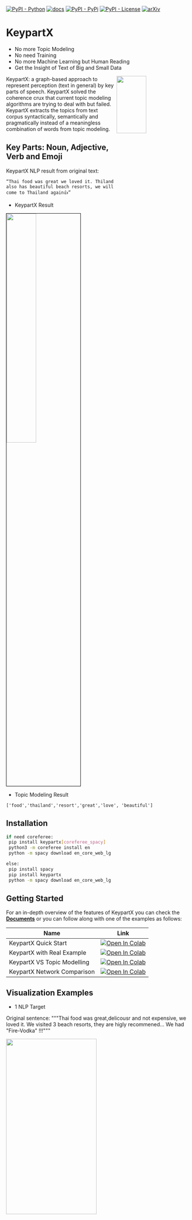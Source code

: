 [![PyPI - Python](https://img.shields.io/badge/python-v3.7+-blue.svg)](https://pypi.org/project/keypartx/)
[![docs](https://img.shields.io/badge/docs-Passing-green.svg)](https://github.com/pengKiina/KeypartX/)
[![PyPI - PyPi](https://img.shields.io/pypi/v/keypartx)](https://pypi.org/project/keypartx/)
[![PyPI - License](https://img.shields.io/badge/license-MIT-green.svg)](https://github.com/pengKiina/KeypartX/blob/main/LICENSE)
[![arXiv](https://img.shields.io/badge/arXiv-2203.05794-<COLOR>.svg)](https://arxiv.org/abs/2209.11844)

# KeypartX
*  No more Topic Modeling
*  No need Training 
*  No more Machine Learning but Human Reading
*  Get the Insight of Text of Big and Small Data 
<img src="https://github.com/pengKiina/KeypartX/raw/main/images/keypartx_logo.png" width="40%" height="20%" align="right" />
KeypartX: a graph-based approach to represent perception (text in general) by key parts of speech. KeypartX solved the coherence crux that current topic modeling algorithms are trying to deal with but failed. KeypartX extracts the topics from text corpus syntactically, semantically and pragmatically instead of a meaningless combination of words from topic modeling.


## Key Parts: Noun, Adjective, Verb and Emoji 

KeypartX NLP result from original text:

``` “Thai food was great we loved it. Thiland also has beautiful beach resorts, we will come to Thailand again👍” ```

* KeypartX Result 

<img style="border:1px solid black"
src="https://github.com/pengKiina/KeypartX/raw/main/images/keyparts_sent_network.png" width="40%" height="40%" align="center" />

* Topic Modeling Result

```['food','thailand','resort','great','love', 'beautiful']```


## Installation

```bash
if need coreferee: 
 pip install keypartx[coreferee_spacy] 
 python3 -m coreferee install en 
 python -m spacy download en_core_web_lg 

else:
 pip install spacy 
 pip install keypartx  
 python -m spacy download en_core_web_lg
```


## Getting Started
For an in-depth overview of the features of KeypartX
you can check the [**Documents**](https://medium.com/@egalitrans/topic-modeling-is-dead-long-live-keypartx-a1998a94a0b0) or you can follow along 
with one of the examples as follows:

| Name  | Link  |
|---|---|
| KeypartX Quick Start | [![Open In Colab](https://colab.research.google.com/assets/colab-badge.svg)](https://colab.research.google.com/drive/1hjAU-_RP7GGzMm6rnpdJZR7LSY0KS81E?usp=sharing) |
| KeypartX with Real Example  | [![Open In Colab](https://colab.research.google.com/assets/colab-badge.svg)](https://colab.research.google.com/drive/1VdKIJtMMcYRnXsne87azY7B1FXp9FpD1?usp=sharing)  |
| KeypartX VS Topic Modelling |  [![Open In Colab](https://colab.research.google.com/assets/colab-badge.svg)](https://colab.research.google.com/drive/14XvylCMBZ2oUnjpZhnf_658paVdvAhp0?usp=sharing) |
| KeypartX Network Comparison |  [![Open In Colab](https://colab.research.google.com/assets/colab-badge.svg)](https://colab.research.google.com/drive/1vTx9LwIGXt5so5IdOr4zsqrgSm4sHnYe?usp=sharing)  |

## Visualization Examples 
* 1 NLP Target  

Original sentence: """Thai food was great,delicousr and not expensive, we loved it. We visited 3 beach resorts, they are higly recommened... We had "Fire-Vodka" !!!"""

<img src="https://github.com/pengKiina/KeypartX/raw/main/images/nlp_target.png" width="70%" height="35%" align="center" />

* 2 Keyparts Wordclouds
The following wordclouds are generated from a real example of corpus comprised of reviews by those who visit Thailand.
<img src="https://github.com/pengKiina/KeypartX/raw/main/images/keypart_wordcloud.png" width="35%" height="35%" align="center" />
* 3 Community and Gray Perceptual Unit Networks 

<img src="https://github.com/pengKiina/KeypartX/raw/main/images/community_gray.gif" width="70%" height="50%" align="center" />



## Citation
To cite the [KeypartX paper](https://arxiv.org/abs/2209.11844), please use the following bibtex reference:

```bibtext
@article{pengyang2022keypartx,
  title={KeypartX: Graph-based Perception (Text) Representation},
  author={Peng, Yang},
  journal={arXiv preprint arXiv:2209.11844},
  year={2022}
}
```
